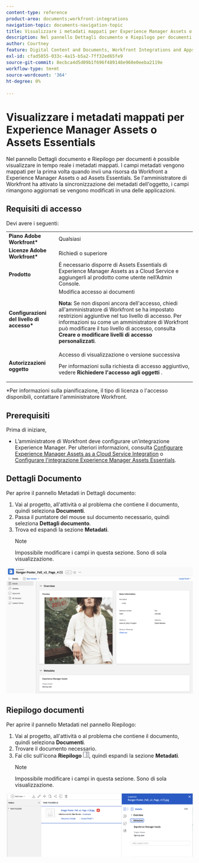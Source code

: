 ```yaml
---
content-type: reference
product-area: documents;workfront-integrations
navigation-topic: documents-navigation-topic
title: Visualizzare i metadati mappati per Experience Manager Assets o Assets Essentials
description: Nel pannello Dettagli documento e Riepilogo per documenti è possibile visualizzare in tempo reale i metadati mappati.
author: Courtney
feature: Digital Content and Documents, Workfront Integrations and Apps
exl-id: cfad5855-033c-4a15-b5a2-7ff32ed65fe9
source-git-commit: 8ecbca4d5d09b1f696f489148e960e0eeba2119e
workflow-type: tm+mt
source-wordcount: '364'
ht-degree: 0%

---
```


# Visualizzare i metadati mappati per Experience Manager Assets o Assets Essentials

Nel pannello Dettagli documento e Riepilogo per documenti è possibile visualizzare in tempo reale i metadati mappati. I campi metadati vengono mappati per la prima volta quando invii una risorsa da Workfront a Experience Manager Assets o ad Assets Essentials. Se l&#39;amministratore di Workfront ha attivato la sincronizzazione dei metadati dell&#39;oggetto, i campi rimangono aggiornati se vengono modificati in una delle applicazioni.

## Requisiti di accesso

Devi avere i seguenti:

<table>
  <tr>
   <td><strong>Piano Adobe Workfront*</strong>
   </td>
   <td>Qualsiasi
   </td>
  </tr>
  <tr>
   <td><strong>Licenze Adobe Workfront*</strong>
   </td>
   <td>Richiedi o superiore
   </td>
  </tr>
  <tr>
   <td><strong>Prodotto</strong>
   </td>
   <td>È necessario disporre di Assets Essentials di Experience Manager Assets as a Cloud Service e aggiungerli al prodotto come utente nell’Admin Console.
   </td>
  </tr>
  <tr>
   <td><strong>Configurazioni del livello di accesso*</strong>
   </td>
   <td>Modifica accesso ai documenti
<p>
<strong>Nota: </strong>Se non disponi ancora dell'accesso, chiedi all'amministratore di Workfront se ha impostato restrizioni aggiuntive nel tuo livello di accesso. Per informazioni su come un amministratore di Workfront può modificare il tuo livello di accesso, consulta <strong>Creare o modificare livelli di accesso personalizzati</strong>.
   </td>
  </tr>
  <tr>
   <td><strong>Autorizzazioni oggetto</strong>
   </td>
   <td>Accesso di visualizzazione o versione successiva
<p>
Per informazioni sulla richiesta di accesso aggiuntivo, vedere <strong>Richiedere l'accesso agli oggetti </strong>.
   </td>
  </tr>
</table>


*Per informazioni sulla pianificazione, il tipo di licenza o l&#39;accesso disponibili, contattare l&#39;amministratore Workfront.


## Prerequisiti

Prima di iniziare,

* L’amministratore di Workfront deve configurare un’integrazione Experience Manager. Per ulteriori informazioni, consulta [Configurare Experience Manager Assets as a Cloud Service Integration](/help/quicksilver/administration-and-setup/configure-integrations/configure-aacs-integration.md) o [Configurare l&#39;integrazione Experience Manager Assets Essentials](/help/quicksilver/documents/adobe-workfront-for-experience-manager-assets-essentials/setup-asset-essentials.md).


## Dettagli Documento

Per aprire il pannello Metadati in Dettagli documento:

1. Vai al progetto, all&#39;attività o al problema che contiene il documento, quindi seleziona **Documenti**.
1. Passa il puntatore del mouse sul documento necessario, quindi seleziona **Dettagli documento**.
1. Trova ed espandi la sezione **Metadati**.
   >[!NOTE]
   >
   >Impossibile modificare i campi in questa sezione. Sono di sola visualizzazione.

![pannello dettagli documento](assets/metadata-panel-doc-details.png)


## Riepilogo documenti

Per aprire il pannello Metadati nel pannello Riepilogo:

1. Vai al progetto, all&#39;attività o al problema che contiene il documento, quindi seleziona **Documenti**.
1. Trovare il documento necessario.
1. Fai clic sull&#39;icona **Riepilogo** ![Riepilogo](assets/summary-panel-icon.png), quindi espandi la sezione **Metadati**.
   >[!NOTE]
   >
   >Impossibile modificare i campi in questa sezione. Sono di sola visualizzazione.

![riepilogo documenti](assets/metadata-panel-summary.png)
